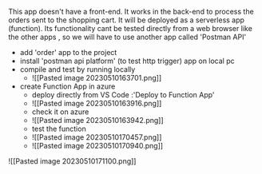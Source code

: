 This app doesn't have a front-end. It works in the back-end to process the orders sent to the shopping cart. It will be deployed as a serverless app (function). Its functionality cant be tested directly from a web browser like the other apps , so we will have to use another app called 'Postman API'

- add 'order' app to the project
- install 'postman api platform' (to test http trigger) app on local pc 
- compile and test by running locally
	- ![[Pasted image 20230510163701.png]]
- create Function App in azure
	- deploy directly from VS Code :'Deploy to Function App'
	- ![[Pasted image 20230510163916.png]]
	- check it on azure
	- ![[Pasted image 20230510163942.png]]
	- test the function 
	- ![[Pasted image 20230510170457.png]]
	- ![[Pasted image 20230510170940.png]]

![[Pasted image 20230510171100.png]]